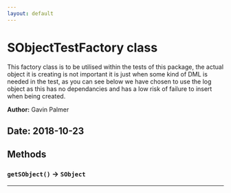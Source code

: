 ```yaml
---
layout: default
---
```

# SObjectTestFactory class

This factory class is to be utilised within the tests of this package, the actual object it is creating is not important it is just when some kind of DML is needed in the test, as you can see below we have chosen to use the log object as this has no dependancies and has a low risk of failure to insert when being created.


**Author:** Gavin Palmer

**Date:** 2018-10-23
---
## Methods
### `getSObject()` → `SObject`
---
